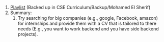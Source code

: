 1. [Playlist](https://www.youtube.com/playlist?list=PLJYBTsbldfv-pu1n_qDgcAgxnC6X-q3jf#_=_) (Backed up in CSE Curriculum/Backup/Mohamed El Sherif)
2. Summary:
	1. Try searching for big companies (e.g., google, Facebook, amazon) for internships and provide them with a CV that is tailored to there needs (E.g., you want to work backend and you have side backend projects).